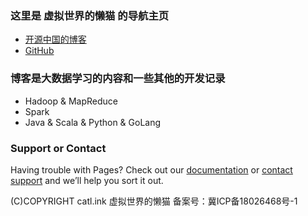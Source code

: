 
### 这里是 虚拟世界的懒猫 的导航主页

- [开源中国的博客](https://my.oschina.net/finchxu)
- [GitHub](https://github.com/finch-xu)










### 博客是大数据学习的内容和一些其他的开发记录

- Hadoop & MapReduce
- Spark
- Java & Scala & Python & GoLang

### Support or Contact

Having trouble with Pages? Check out our [documentation](https://help.github.com/categories/github-pages-basics/) or [contact support](https://github.com/contact) and we’ll help you sort it out.

(C)COPYRIGHT catl.ink 虚拟世界的懒猫 备案号：冀ICP备18026468号-1
